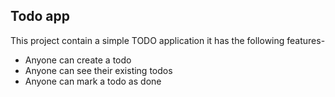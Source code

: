 ## Todo app
This project contain a simple TODO application
it has the following features-

- Anyone can create a todo
 - Anyone can see their existing todos
- Anyone can mark a todo as done
